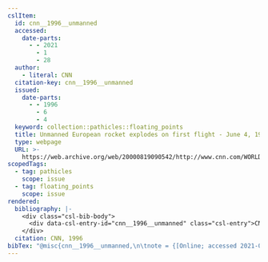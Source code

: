 ```yaml
---
cslItem:
  id: cnn__1996__unmanned
  accessed:
    date-parts:
      - - 2021
        - 1
        - 28
  author:
    - literal: CNN
  citation-key: cnn__1996__unmanned
  issued:
    date-parts:
      - - 1996
        - 6
        - 4
  keyword: collection::pathicles::floating_points
  title: Unmanned European rocket explodes on first flight - June 4, 1996
  type: webpage
  URL: >-
    https://web.archive.org/web/20000819090542/http://www.cnn.com/WORLD/9606/04/rocket.explode/
scopedTags:
  - tag: pathicles
    scope: issue
  - tag: floating_points
    scope: issue
rendered:
  bibliography: |-
    <div class="csl-bib-body">
      <div data-csl-entry-id="cnn__1996__unmanned" class="csl-entry">CNN 1996 <i>Unmanned European rocket explodes on first flight - June 4, 1996</i>. Available at: https://web.archive.org/web/20000819090542/http://www.cnn.com/WORLD/9606/04/rocket.explode/ (Accessed: January 28, 2021).</div>
    </div>
  citation: CNN, 1996
bibTex: "@misc{cnn__1996__unmanned,\n\tnote = {[Online; accessed 2021-01-28]},\n\tauthor = {{CNN}},\n\tyear = {1996},\n\tmonth = {jun 4},\n\ttitle = {Unmanned {European} rocket explodes on first flight - {June} 4, 1996},\n\thowpublished = {https://web.archive.org/web/20000819090542/http://www.cnn.com/WORLD/9606/04/rocket.explode/},\n}\n\n"
---
```

